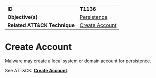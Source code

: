 |||
|---------|------------------------|
|**ID**|**T1136**|
|**Objective(s)**| [Persistence](../persistence)|
|**Related ATT&CK Technique**|[Create Account](https://attack.mitre.org/techniques/T1136)|


Create Account
==============
Malware may create a local system or domain account for persistence. 

See ATT&CK: [**Create Account**](https://attack.mitre.org/techniques/T1136).
